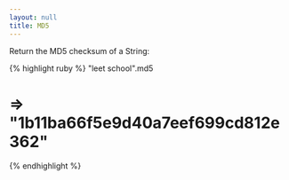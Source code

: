```yaml
---
layout: null
title: MD5
---
```


Return the MD5 checksum of a String:

{% highlight ruby %}
"leet school".md5
# => "1b11ba66f5e9d40a7eef699cd812e362"
{% endhighlight %}
